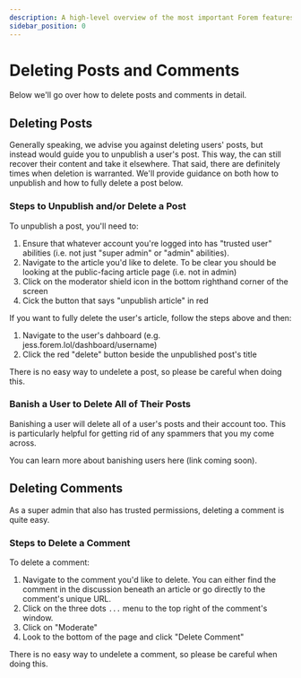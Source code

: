 ```yaml
---
description: A high-level overview of the most important Forem features.
sidebar_position: 0
---
```


# Deleting Posts and Comments

Below we'll go over how to delete posts and comments in detail.

## Deleting Posts

Generally speaking, we advise you against deleting users' posts, but instead would guide you to unpublish a user's post. This way, the can still recover their content and take it elsewhere. That said, there are definitely times when deletion is warranted. We'll provide guidance on both how to unpublish and how to fully delete a post below.

### Steps to Unpublish and/or Delete a Post

To unpublish a post, you'll need to:

1. Ensure that whatever account you're logged into has "trusted user" abilities (i.e. not just "super admin" or "admin" abilities).
2. Navigate to the article you'd like to delete. To be clear you should be looking at the public-facing article page (i.e. not in admin)
3. Click on the moderator shield icon in the bottom righthand corner of the screen
4. Cick the button that says "unpublish article" in red

If you want to fully delete the user's article, follow the steps above and then:

1. Navigate to the user's dahboard (e.g. jess.forem.lol/dashboard/username)
2. Click the red "delete" button beside the unpublished post's title

There is no easy way to undelete a post, so please be careful when doing this.

### Banish a User to Delete All of Their Posts

Banishing a user will delete all of a user's posts and their account too. This is particularly helpful for getting rid of any spammers that you my come across.

You can learn more about banishing users here (link coming soon).

## Deleting Comments

As a super admin that also has trusted permissions, deleting a comment is quite easy.

### Steps to Delete a Comment

To delete a comment:

1. Navigate to the comment you'd like to delete. You can either find the comment in the discussion beneath an article or go directly to the comment's unique URL.
2. Click on the three dots `...` menu to the top right of the comment's window.
3. Click on "Moderate"
4. Look to the bottom of the page and click "Delete Comment"

There is no easy way to undelete a comment, so please be careful when doing this.
